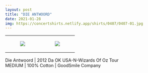 ```yaml
---
layout: post
title: "DIE ANTWOORD"
date: 2021-01-28
img: https://concertshirts.netlify.app/shirts/0407/0407-01.jpg
---
```




<table style="width:100%;"><tr><td style="vertical-align:top;">
      <figure class="tmblr-full" data-orig-height="2048" data-orig-width="1365" data-orig-src="https://concertshirts.netlify.app/shirts/0407/0407-01.jpg"><img src="https://64.media.tumblr.com/3c437bfe50885a911a6359ea5713755b/381fbf08a3d6763d-aa/s540x810/2343e86c187b820cf02d17fbe4e6cbe282bac203.jpg" data-orig-height="2048" data-orig-width="1365" data-orig-src="https://concertshirts.netlify.app/shirts/0407/0407-01.jpg"/></figure></td>
    <td style="vertical-align:top;">
      <figure class="tmblr-full" data-orig-height="2048" data-orig-width="1365" data-orig-src="https://concertshirts.netlify.app/shirts/0407/0407-02.jpg"><img src="https://64.media.tumblr.com/1f004648fe894aaa81b7639300ae3094/381fbf08a3d6763d-b9/s540x810/369cb6b6e34f8f2d5bdab894b4ae32b34cb932d7.jpg" data-orig-height="2048" data-orig-width="1365" data-orig-src="https://concertshirts.netlify.app/shirts/0407/0407-02.jpg"/></figure></td>
  </tr></table><p>
  Die Antwoord | 2012 Da OK USA-N-Wizards Of Oz Tour<br/>MEDIUM | 100% Cotton | GoodSmile Company
</p>
